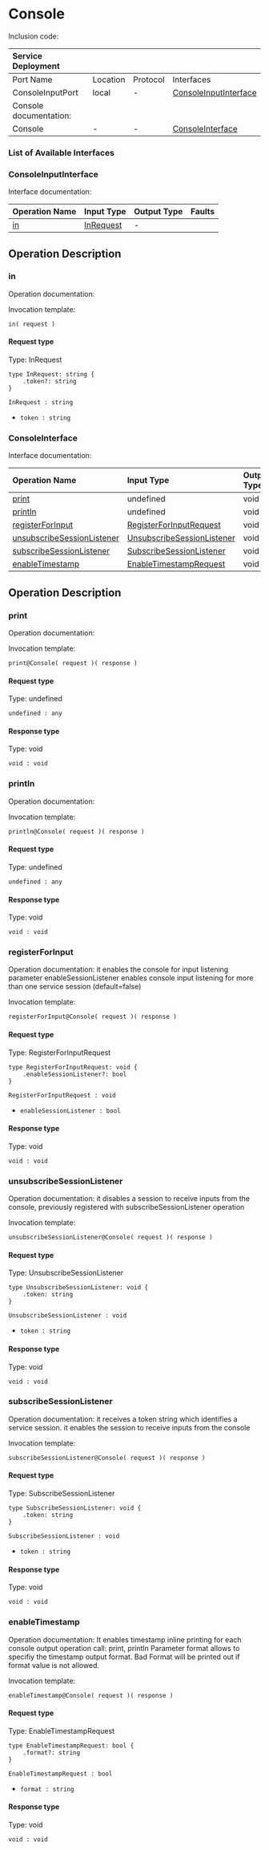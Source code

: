 <!-- markdownlint-disable -->

# Console

Inclusion code: 

| Service Deployment |  |  |  |
| :--- | :--- | :--- | :--- |
| Port Name | Location | Protocol | Interfaces |
| ConsoleInputPort | local | - | [ConsoleInputInterface](console.md#ConsoleInputInterface) |
| Console documentation: |  |  |  |
| Console | - | - | [ConsoleInterface](console.md#ConsoleInterface) |

### List of Available Interfaces

### ConsoleInputInterface <a id="ConsoleInputInterface"></a>

Interface documentation:

| Operation Name | Input Type | Output Type | Faults |
| :--- | :--- | :--- | :--- |
| [in](console.md#in) | [InRequest](console.md#InRequest) |  - |  |

## Operation Description

### in <a id="in"></a>

Operation documentation:

Invocation template:

```jolie
in( request )
```

#### Request type <a id="InRequest"></a>

Type: InRequest

```jolie
type InRequest: string {
    .token?: string
}
```

`InRequest : string`

* `token : string`

### ConsoleInterface <a id="ConsoleInterface"></a>

Interface documentation:

| Operation Name | Input Type | Output Type | Faults |
| :--- | :--- | :--- | :--- |
| [print](console.md#print) | undefined | void |  |
| [println](console.md#println) | undefined | void |  |
| [registerForInput](console.md#registerForInput) | [RegisterForInputRequest](console.md#RegisterForInputRequest) | void |  |
| [unsubscribeSessionListener](console.md#unsubscribeSessionListener) | [UnsubscribeSessionListener](console.md#UnsubscribeSessionListener) | void |  |
| [subscribeSessionListener](console.md#subscribeSessionListener) | [SubscribeSessionListener](console.md#SubscribeSessionListener) | void |  |
| [enableTimestamp](console.md#enableTimestamp) | [EnableTimestampRequest](console.md#EnableTimestampRequest) | void |  |

## Operation Description

### print <a id="print"></a>

Operation documentation:

Invocation template:

```jolie
print@Console( request )( response )
```

#### Request type

Type: undefined

`undefined : any`

#### Response type

Type: void

`void : void`

### println <a id="println"></a>

Operation documentation:

Invocation template:

```jolie
println@Console( request )( response )
```

#### Request type

Type: undefined

`undefined : any`

#### Response type

Type: void

`void : void`

### registerForInput <a id="registerForInput"></a>

Operation documentation: it enables the console for input listening parameter enableSessionListener enables console input listening for more than one service session \(default=false\)

Invocation template:

```jolie
registerForInput@Console( request )( response )
```

#### Request type <a id="RegisterForInputRequest"></a>

Type: RegisterForInputRequest

```jolie
type RegisterForInputRequest: void {
    .enableSessionListener?: bool
}
```

`RegisterForInputRequest : void`

* `enableSessionListener : bool`

#### Response type

Type: void

`void : void`

### unsubscribeSessionListener <a id="unsubscribeSessionListener"></a>

Operation documentation: it disables a session to receive inputs from the console, previously registered with subscribeSessionListener operation

Invocation template:

```jolie
unsubscribeSessionListener@Console( request )( response )
```

#### Request type <a id="UnsubscribeSessionListener"></a>

Type: UnsubscribeSessionListener

```jolie
type UnsubscribeSessionListener: void {
    .token: string
}
```

`UnsubscribeSessionListener : void`

* `token : string`

#### Response type

Type: void

`void : void`

### subscribeSessionListener <a id="subscribeSessionListener"></a>

Operation documentation: it receives a token string which identifies a service session. it enables the session to receive inputs from the console

Invocation template:

```jolie
subscribeSessionListener@Console( request )( response )
```

#### Request type <a id="SubscribeSessionListener"></a>

Type: SubscribeSessionListener

```jolie
type SubscribeSessionListener: void {
    .token: string
}
```

`SubscribeSessionListener : void`

* `token : string`

#### Response type

Type: void

`void : void`

### enableTimestamp <a id="enableTimestamp"></a>

Operation documentation: It enables timestamp inline printing for each console output operation call: print, println Parameter format allows to specifiy the timestamp output format. Bad Format will be printed out if format value is not allowed.

Invocation template:

```jolie
enableTimestamp@Console( request )( response )
```

#### Request type <a id="EnableTimestampRequest"></a>

Type: EnableTimestampRequest

```jolie
type EnableTimestampRequest: bool {
    .format?: string
}
```

`EnableTimestampRequest : bool`

* `format : string`

#### Response type

Type: void

`void : void`

